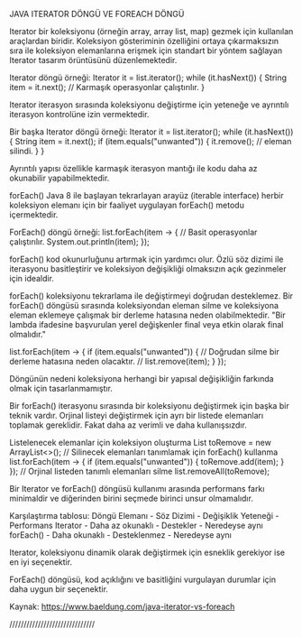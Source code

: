 JAVA ITERATOR DÖNGÜ VE FOREACH DÖNGÜ

Iterator bir koleksiyonu (örneğin array, array list, map) gezmek için kullanılan araçlardan biridir. Koleksiyon gösteriminin özelliğini ortaya çıkarmaksızın sıra ile koleksiyon elemanlarına erişmek için standart bir yöntem sağlayan Iterator tasarım örüntüsünü düzenlemektedir.

Iterator döngü örneği:
Iterator<String> it = list.iterator();
while (it.hasNext()) {
    String item = it.next();
    // Karmaşık operasyonlar çalıştırılır.
}

Iterator iterasyon sırasında koleksiyonu değiştirme için yeteneğe ve ayrıntılı iterasyon kontrolüne izin vermektedir.

Bir başka Iterator döngü örneği:
Iterator it = list.iterator();
while (it.hasNext()) {
    String item = it.next();
    if (item.equals("unwanted")) {
      it.remove(); // eleman silindi.
  }
}

Ayrıntılı yapısı özellikle karmaşık iterasyon mantığı ile kodu daha az okunabilir yapabilmektedir.

forEach()
Java 8 ile başlayan tekrarlayan arayüz (iterable interface) herbir koleksiyon elemanı için bir faaliyet uygulayan forEach() metodu içermektedir. 

ForEach() döngü örneği:
list.forEach(item -> {
    // Basit operasyonlar çalıştırılır.
    System.out.println(item);
});

forEach() kod okunurluğunu artırmak için yardımcı olur. Özlü söz dizimi ile iterasyonu basitleştirir ve koleksiyon değişikliği olmaksızın açık gezinmeler için idealdir.

forEach() koleksiyonu tekrarlama ile değiştirmeyi doğrudan desteklemez. Bir forEach() döngüsü sırasında koleksiyondan eleman silme ve koleksiyona eleman eklemeye çalışmak bir derleme hatasına neden olabilmektedir. "Bir lambda ifadesine başvurulan yerel değişkenler final veya etkin olarak final olmalıdır."

list.forEach(item -> {
    if (item.equals("unwanted")) {
      // Doğrudan silme bir derleme hatasına neden olacaktır.
      // list.remove(item);
  }
});

Döngünün nedeni koleksiyona herhangi bir yapısal değişikliğin farkında olmak için tasarlanmamıştır.

Bir forEach() iterasyonu sırasında bir koleksiyonu değiştirmek için başka bir teknik vardır. Orjinal listeyi değiştirmek için ayrı bir listede elemanları toplamak gereklidir. Fakat daha az verimli ve daha kullanışsızdır.

Listelenecek elemanlar için koleksiyon oluşturma
List<String> toRemove = new ArrayList<>();
// Silinecek elemanları tanımlamak için forEach() kullanma
list.forEach(item -> {
    if (item.equals("unwanted")) {
      toRemove.add(item);
  }
});
// Orjinal listeden tanımlı elemanları silme
list.removeAll(toRemove);

Bir Iterator ve forEach() döngüsü kullanımı arasında performans farkı minimaldir ve diğerinden birini seçmede birinci unsur olmamalıdır.

Karşılaştırma tablosu:
Döngü Elemanı - Söz Dizimi - Değişiklik Yeteneği - Performans
Iterator - Daha az okunaklı - Destekler - Neredeyse aynı
forEach() - Daha okunaklı - Desteklenmez - Neredeyse aynı

Iterator, koleksiyonu dinamik olarak değiştirmek için esneklik gerekiyor ise en iyi seçenektir. 

ForEach() döngüsü, kod açıklığını ve basitliğini vurgulayan durumlar için daha uygun bir seçenektir.

Kaynak:  https://www.baeldung.com/java-iterator-vs-foreach

//////////////////////////////

